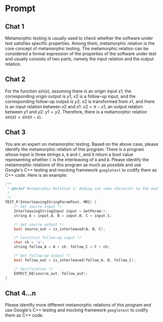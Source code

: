 # Prompt

## Chat 1

Metamorphic testing is usually used to check whether the software under test satisfies specific properties. Among them, metamorphic relation is the core concept of metamorphic testing. The metamorphic relation can be considered a formal expression of the properties of the software under test and usually consists of two parts, namely the input relation and the output relation.

## Chat 2

For the function $sin(x)$, assuming there is an origin input $x1$, the corresponding origin output is $y1$, $x2$ is a follow-up input, and the corresponding follow-up output is $y2$. $x2$ is transformed from $x1$, and there is an input relation between $x2$ and $x1$: $x2=\pi-x1$, an output relation between $y1$ and $y2$: $y1=y2$. Therefore, there is a metamorphic relation $sin(x)=sin(\pi-x)$.

## Chat 3

You are an expert on metamorphic testing. Based on the above case, please identify the metamorphic relation of this program: There is a program whose input is three strings `A`, `B` and `C`, and it return a bool value representing whether `C` is the interleaving of `A` and `B`. Please identify the metamorphic relations of this program as much as possible and use Google's C++ testing and mocking framework `googletest` to codify them as C++ code. Here is an example:

```cpp
/**
 * @brief Metamorphic Relation 1: Adding one same character to the end of A and C, the result will be the same.
 *
 */
TEST_P(InterleavingStringParamTest, MR1) {
    /* Get source input */
    InterleavingStringInput input = GetParam();
    string A = input.A, B = input.B, C = input.C;

    /* Get source output */
    bool source_out = is_interleaved(A, B, C);

    /* Construct follow-up input */
    char ch = 'a';
    string follow_A = A + ch, follow_C = C + ch;

    /* Get follow-up output */
    bool follow_out = is_interleaved(follow_A, B, follow_C);

    /* Verification */
    EXPECT_EQ(source_out, follow_out);
}
```

## Chat 4...n

Please identify more different metamorphic relations of this program and use Google's C++ testing and mocking framework `googletest` to codify them as C++ code.
